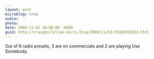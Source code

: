 ```yaml
---
layout: post
microblog: true
audio: 
photo: 
date: 2009-11-02 18:00:00 -0600
guid: http://craigmcclellan.micro.blog/2009/11/03/t5383591923.html
---
```

Out of 6 radio presets, 3 are on commercials and 2 are playing Use Somebody.
